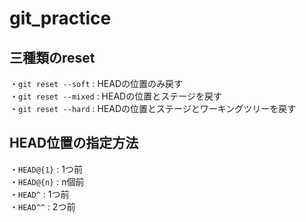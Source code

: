 # git_practice

## 三種類のreset
・`git reset --soft` : HEADの位置のみ戻す  
・`git reset --mixed` : HEADの位置とステージを戻す  
・`git reset --hard` : HEADの位置とステージとワーキングツリーを戻す  

## HEAD位置の指定方法
・`HEAD@{1}` : 1つ前  
・`HEAD@{n}` : n個前  
・`HEAD^` : 1つ前  
・`HEAD^^` : 2つ前  